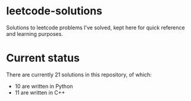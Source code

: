 # leetcode-solutions
Solutions to leetcode problems I've solved, kept here for quick reference and learning purposes.

# Current status

There are currently 21 solutions in this repository, of which:

 - 10 are written in Python
 - 11 are written in C++
